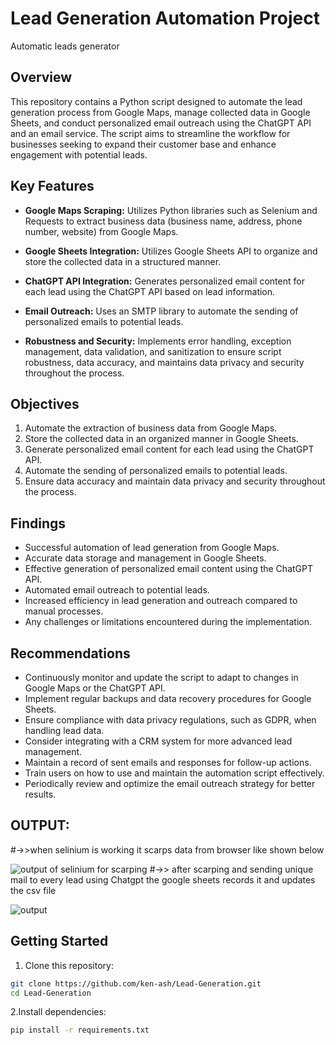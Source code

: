 # Lead Generation Automation Project
Automatic leads generator
## Overview

This repository contains a Python script designed to automate the lead generation process from Google Maps, manage collected data in Google Sheets, and conduct personalized email outreach using the ChatGPT API and an email service. The script aims to streamline the workflow for businesses seeking to expand their customer base and enhance engagement with potential leads.

## Key Features

- **Google Maps Scraping:** Utilizes Python libraries such as Selenium and Requests to extract business data (business name, address, phone number, website) from Google Maps.

- **Google Sheets Integration:** Utilizes Google Sheets API to organize and store the collected data in a structured manner.

- **ChatGPT API Integration:** Generates personalized email content for each lead using the ChatGPT API based on lead information.

- **Email Outreach:** Uses an SMTP library to automate the sending of personalized emails to potential leads.

- **Robustness and Security:** Implements error handling, exception management, data validation, and sanitization to ensure script robustness, data accuracy, and maintains data privacy and security throughout the process.

## Objectives

1. Automate the extraction of business data from Google Maps.
2. Store the collected data in an organized manner in Google Sheets.
3. Generate personalized email content for each lead using the ChatGPT API.
4. Automate the sending of personalized emails to potential leads.
5. Ensure data accuracy and maintain data privacy and security throughout the process.

## Findings

- Successful automation of lead generation from Google Maps.
- Accurate data storage and management in Google Sheets.
- Effective generation of personalized email content using the ChatGPT API.
- Automated email outreach to potential leads.
- Increased efficiency in lead generation and outreach compared to manual processes.
- Any challenges or limitations encountered during the implementation.

## Recommendations

- Continuously monitor and update the script to adapt to changes in Google Maps or the ChatGPT API.
- Implement regular backups and data recovery procedures for Google Sheets.
- Ensure compliance with data privacy regulations, such as GDPR, when handling lead data.
- Consider integrating with a CRM system for more advanced lead management.
- Maintain a record of sent emails and responses for follow-up actions.
- Train users on how to use and maintain the automation script effectively.
- Periodically review and optimize the email outreach strategy for better results.

## OUTPUT:
#->>when selinium is working it scarps data from browser like shown below


![output of selinium for scarping ](https://github.com/ken-ash/Leads-generator/assets/112432007/ff7cec80-6237-431c-84ad-81d5c573ecb3)
#->> after scarping and sending unique mail to every lead using Chatgpt the google sheets records it and updates the csv file 


![output](https://github.com/ken-ash/Leads-generator/assets/112432007/3e34fcf4-9abd-42ae-b2d9-f67653aca6e8)

## Getting Started

1. Clone this repository:
```bash
git clone https://github.com/ken-ash/Lead-Generation.git
cd Lead-Generation

```
2.Install dependencies:
```bash
pip install -r requirements.txt
```





